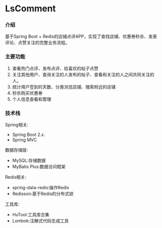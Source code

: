 # LsComment
### 介绍
基于Spring Boot + Redis的店铺点评APP，实现了查找店铺、优惠券秒杀、发表评论、点赞关注的完整业务流程。

### 主要功能
1. 查看热门点评、发布点评、给喜欢的帖子点赞<br/>
2. 关注其他用户、查询关注的人发布的帖子、查看和关注的人之间共同关注的人。
3. 统计用户签到的天数、分类浏览店铺、搜索附近的店铺<br/>
4. 秒杀购买优惠券<br/>
5. 个人信息查看和管理<br/>

### 技术栈
Spring相关:
- Spring Boot 2.x. 
- Spring MVC

数据存储层:
- MySQL:存储数据
- MyBatis Plus:数据访问框架

Redis相关:
- spring-data-redis:操作Redis
- Redisson:基于Redis的分布式锁

工具库:
- HuTool:工具库合集
- Lombok:注解式代码生成工具   

